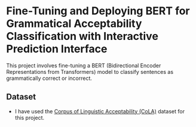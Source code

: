
# Fine-Tuning and Deploying BERT for Grammatical Acceptability Classification with Interactive Prediction Interface

This project involves fine-tuning a BERT (Bidirectional Encoder Representations from Transformers) model to classify sentences as grammatically correct or incorrect. 


## Dataset

 - I have used the [Corpus of Linguistic Acceptability (CoLA)](https://nyu-mll.github.io/CoLA/) dataset for this project.
 

